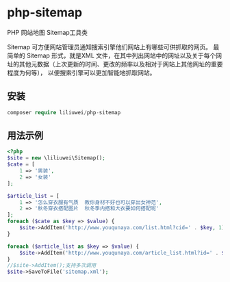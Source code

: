 # php-sitemap
PHP 网站地图 Sitemap工具类

Sitemap 可方便网站管理员通知搜索引擎他们网站上有哪些可供抓取的网页。
最简单的 Sitemap 形式，就是XML 文件，在其中列出网站中的网址以及关于每个网址的其他元数据（上次更新的时间、更改的频率以及相对于网站上其他网址的重要程度为何等），
以便搜索引擎可以更加智能地抓取网站。
## 安装

~~~php
composer require liliuwei/php-sitemap
~~~

## 用法示例

~~~php
<?php
$site = new \liliuwei\Sitemap();
$cate = [
    1 => '男装',
    2 => '女装'
];

$article_list = [
    1 => '怎么穿衣服有气质  教你身材不好也可以穿出女神范',
    2 => '秋冬穿衣搭配图片  秋冬季内搭和大衣要如何搭配呢'
];
foreach ($cate as $key => $value) {
    $site->AddItem('http://www.youqunaya.com/list.html?cid=' . $key, 1);
}

foreach ($article_list as $key => $value) {
    $site->AddItem('http://www.youqunaya.com/article_list.html?id=' . $key, 1);
}
//$site->AddItem();支持多次调用
$site->SaveToFile('sitemap.xml');
~~~
